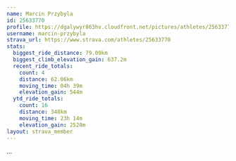```yaml
---
name: Marcin Przybyla
id: 25633770
profile: https://dgalywyr863hv.cloudfront.net/pictures/athletes/25633770/12947173/2/large.jpg
username: marcin-przybyla
strava_url: https://www.strava.com/athletes/25633770
stats:
  biggest_ride_distance: 79.09km
  biggest_climb_elevation_gain: 637.2m
  recent_ride_totals:
    count: 4
    distance: 62.06km
    moving_time: 04h 39m
    elevation_gain: 544m
  ytd_ride_totals:
    count: 16
    distance: 348km
    moving_time: 23h 14m
    elevation_gain: 2528m
layout: strava_member
--- 
```

...
